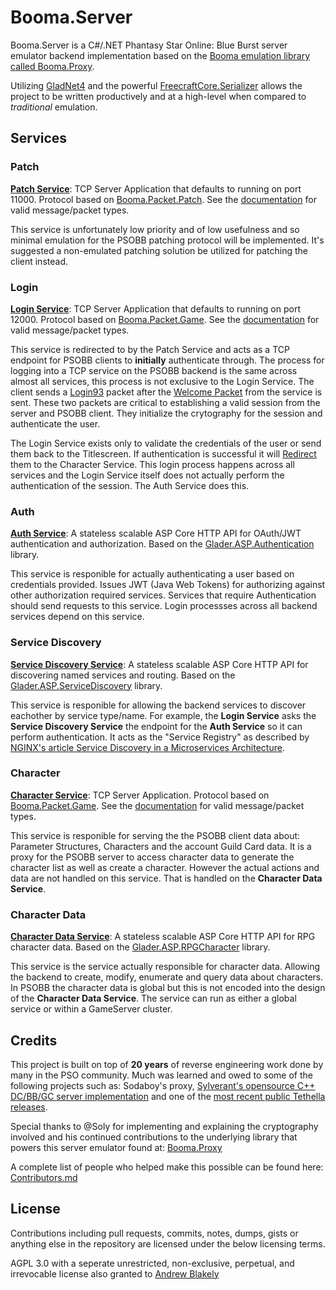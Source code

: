 # Booma.Server

Booma.Server is a C#/.NET Phantasy Star Online: Blue Burst server emulator backend implementation based on the [Booma emulation library called Booma.Proxy](https://github.com/helloKitty/booma.proxy).

Utilizing [GladNet4](https://github.com/HelloKitty/GladNet3/tree/gladnet4) and the powerful [FreecraftCore.Serializer](https://github.com/FreecraftCore/FreecraftCore.Serializer) allows the project to be written productively and at a high-level when compared to *traditional* emulation.

## Services

### Patch

**[Patch Service](https://github.com/HelloKitty/Booma.Server/tree/master/src/Booma.Server.PatchService)**: TCP Server Application that defaults to running on port 11000. Protocol based on [Booma.Packet.Patch](https://github.com/HelloKitty/Booma.Proxy/tree/master/src/Booma.Packet.Patch). See the [documentation](https://github.com/HelloKitty/Booma.Proxy/blob/master/docs/PatchPacketDocumentation.md) for valid message/packet types.

This service is unfortunately low priority and of low usefulness and so minimal emulation for the PSOBB patching protocol will be implemented. It's suggested a non-emulated patching solution be utilized for patching the client instead.

### Login

**[Login Service](https://github.com/HelloKitty/Booma.Server/tree/master/src/Booma.Server.LoginService)**: TCP Server Application that defaults to running on port 12000. Protocol based on [Booma.Packet.Game](https://github.com/HelloKitty/Booma.Proxy/tree/master/src/Booma.Packet.Game). See the [documentation](https://github.com/HelloKitty/Booma.Proxy/blob/master/docs/GamePacketDocumentation.md) for valid message/packet types.

This service is redirected to by the Patch Service and acts as a TCP endpoint for PSOBB clients to **initially** authenticate through. The process for logging into a TCP service on the PSOBB backend is the same across almost all services, this process is not exclusive to the Login Service. The client sends a [Login93](https://github.com/HelloKitty/Booma.Proxy/blob/00e5a01b62ebc97d15c2d62eee6d416464b867cf/src/Booma.Packet.Game/Shared/Payloads/Client/SharedLoginRequest93Payload.cs) packet after the [Welcome Packet](https://github.com/HelloKitty/Booma.Proxy/blob/3cb7d5de7acd241fd99d834222aa1aafa3df69e2/src/Booma.Packet.Game/Shared/Payloads/Server/SharedWelcomePayload.cs) from the service is sent. These two packets are critical to establishing a valid session from the server and PSOBB client. They initialize the crytography for the session and authenticate the user.

The Login Service exists only to validate the credentials of the user or send them back to the Titlescreen. If authentication is successful it will [Redirect](https://github.com/HelloKitty/Booma.Proxy/blob/00e5a01b62ebc97d15c2d62eee6d416464b867cf/src/Booma.Packet.Game/Shared/Payloads/Server/SharedConnectionRedirectPayload.cs) them to the Character Service. This login process happens across all services and the Login Service itself does not actually perform the authentication of the session. The Auth Service does this.

### Auth

**[Auth Service](https://github.com/HelloKitty/Booma.Server/tree/master/src/Booma.Server.AuthService)**: A stateless scalable ASP Core HTTP API for OAuth/JWT authentication and authorization. Based on the [Glader.ASP.Authentication](https://github.com/HelloKitty/Glader.ASP.Authentication) library.

This service is responible for actually authenticating a user based on credentials provided. Issues JWT (Java Web Tokens) for authorizing against other authorization required services. Services that require Authentication should send requests to this service. Login processses across all backend services depend on this service.

### Service Discovery

**[Service Discovery Service](https://github.com/HelloKitty/Booma.Server/tree/master/src/Booma.Server.ServiceDiscoveryService)**: A stateless scalable ASP Core HTTP API for discovering named services and routing. Based on the [Glader.ASP.ServiceDiscovery](https://github.com/HelloKitty/Glader.ASP.ServiceDiscovery) library.

This service is responible for allowing the backend services to discover eachother by service type/name. For example, the **Login Service** asks the **Service Discovery Service**  the endpoint for the **Auth Service** so it can perform authentication. It acts as the "Service Registry" as described by [NGINX's article Service Discovery in a Microservices Architecture](https://www.nginx.com/blog/service-discovery-in-a-microservices-architecture/).

### Character

**[Character Service](https://github.com/HelloKitty/Booma.Server/tree/master/src/Booma.Server.CharacterService)**: TCP Server Application. Protocol based on [Booma.Packet.Game](https://github.com/HelloKitty/Booma.Proxy/tree/master/src/Booma.Packet.Game). See the [documentation](https://github.com/HelloKitty/Booma.Proxy/blob/master/docs/GamePacketDocumentation.md) for valid message/packet types.

This service is responible for serving the the PSOBB client data about: Parameter Structures, Characters and the account Guild Card data. It is a proxy for the PSOBB server to access character data to generate the character list as well as create a character. However the actual actions and data are not handled on this service. That is handled on the **Character Data Service**.

### Character Data

**[Character Data Service](https://github.com/HelloKitty/Booma.Server/tree/master/src/Booma.Server.CharacterDataService)**: A stateless scalable ASP Core HTTP API for RPG character data. Based on the [Glader.ASP.RPGCharacter](https://github.com/HelloKitty/Glader.ASP.RPGCharacter) library.

This service is the service actually responsible for character data. Allowing the backend to create, modify, enumerate and query data about characters. In PSOBB the character data is global but this is not encoded into the design of the **Character Data Service**. The service can run as either a global service or within a GameServer cluster.

## Credits

This project is built on top of **20 years** of reverse engineering work done by many in the PSO community. Much was learned and owed to some of the following projects such as: Sodaboy's proxy, [Sylverant's opensource C++ DC/BB/GC server implementation](https://github.com/Sylverant/) and one of the [most recent public Tethella releases](https://github.com/justnoxx/psobb-tethealla/).

Special thanks to @Soly for implementing and explaining the cryptography involved and his continued contributions to the underlying library that powers this server emulator found at: [Booma.Proxy](https://github.com/helloKitty/booma.proxy)

A complete list of people who helped make this possible can be found here: [Contributors.md](https://github.com/HelloKitty/Booma.Proxy/blob/master/Contributors.md)

## License

Contributions including pull requests, commits, notes, dumps, gists or anything else in the repository are licensed under the below licensing terms.

AGPL 3.0 with a seperate unrestricted, non-exclusive, perpetual, and irrevocable license also granted to [Andrew Blakely](https://www.github.com/HelloKitty)
